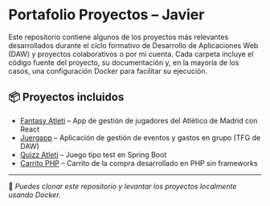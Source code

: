 # Portafolio Proyectos – Javier

Este repositorio contiene algunos de los proyectos más relevantes desarrollados durante el ciclo formativo de Desarrollo de Aplicaciones Web (DAW) y proyectos colaborativos o por mi cuenta. Cada carpeta incluye el código fuente del proyecto, su documentación y, en la mayoría de los casos, una configuración Docker para facilitar su ejecución.

## 📦 Proyectos incluidos

- [Fantasy Atleti](./fantasy-atleti) – App de gestión de jugadores del Atlético de Madrid con React
- [Juergapp](./juergapp) – Aplicación de gestión de eventos y gastos en grupo (TFG de DAW)
- [Quizz Atleti](./quizz-atleti) – Juego tipo test en Spring Boot
- [Carrito PHP](./carrito-php) – Carrito de la compra desarrollado en PHP sin frameworks

---

🔧 *Puedes clonar este repositorio y levantar los proyectos localmente usando Docker.*
